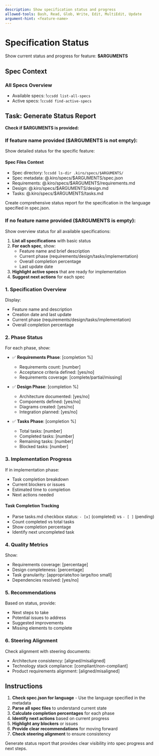 ```yaml
---
description: Show specification status and progress
allowed-tools: Bash, Read, Glob, Write, Edit, MultiEdit, Update
argument-hint: <feature-name>
---
```


# Specification Status

Show current status and progress for feature: **$ARGUMENTS**

## Spec Context

### All Specs Overview
- Available specs: !`ccsdd list-all-specs`
- Active specs: !`ccsdd find-active-specs`

## Task: Generate Status Report

**Check if $ARGUMENTS is provided:**

### If feature name provided ($ARGUMENTS is not empty):
Show detailed status for the specific feature:

#### Spec Files Context
- Spec directory: !`ccsdd ls-dir .kiro/specs/$ARGUMENTS/`
- Spec metadata: @.kiro/specs/$ARGUMENTS/spec.json
- Requirements: @.kiro/specs/$ARGUMENTS/requirements.md
- Design: @.kiro/specs/$ARGUMENTS/design.md
- Tasks: @.kiro/specs/$ARGUMENTS/tasks.md

Create comprehensive status report for the specification in the language specified in spec.json.

### If no feature name provided ($ARGUMENTS is empty):
Show overview status for all available specifications:

1. **List all specifications** with basic status
2. **For each spec**, show:
   - Feature name and brief description
   - Current phase (requirements/design/tasks/implementation)
   - Overall completion percentage
   - Last update date
3. **Highlight active specs** that are ready for implementation
4. **Suggest next actions** for each spec

### 1. Specification Overview
Display:
- Feature name and description
- Creation date and last update
- Current phase (requirements/design/tasks/implementation)
- Overall completion percentage

### 2. Phase Status
For each phase, show:
- ✅ **Requirements Phase**: [completion %]
  - Requirements count: [number]
  - Acceptance criteria defined: [yes/no]
  - Requirements coverage: [complete/partial/missing]

- ✅ **Design Phase**: [completion %]
  - Architecture documented: [yes/no]
  - Components defined: [yes/no]
  - Diagrams created: [yes/no]
  - Integration planned: [yes/no]

- ✅ **Tasks Phase**: [completion %]
  - Total tasks: [number]
  - Completed tasks: [number]
  - Remaining tasks: [number]
  - Blocked tasks: [number]

### 3. Implementation Progress
If in implementation phase:
- Task completion breakdown
- Current blockers or issues
- Estimated time to completion
- Next actions needed

#### Task Completion Tracking
- Parse tasks.md checkbox status: `- [x]` (completed) vs `- [ ]` (pending)
- Count completed vs total tasks
- Show completion percentage
- Identify next uncompleted task

### 4. Quality Metrics
Show:
- Requirements coverage: [percentage]
- Design completeness: [percentage]
- Task granularity: [appropriate/too large/too small]
- Dependencies resolved: [yes/no]

### 5. Recommendations
Based on status, provide:
- Next steps to take
- Potential issues to address
- Suggested improvements
- Missing elements to complete

### 6. Steering Alignment
Check alignment with steering documents:
- Architecture consistency: [aligned/misaligned]
- Technology stack compliance: [compliant/non-compliant]
- Product requirements alignment: [aligned/misaligned]

## Instructions

1. **Check spec.json for language** - Use the language specified in the metadata
2. **Parse all spec files** to understand current state
3. **Calculate completion percentages** for each phase
4. **Identify next actions** based on current progress
5. **Highlight any blockers** or issues
6. **Provide clear recommendations** for moving forward
7. **Check steering alignment** to ensure consistency

Generate status report that provides clear visibility into spec progress and next steps.